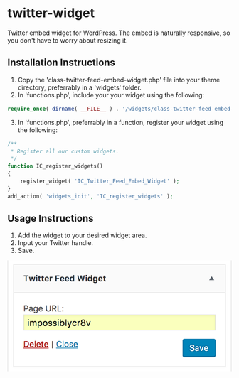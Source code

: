 # twitter-widget
Twitter embed widget for WordPress. The embed is naturally responsive, so you don't have to worry about resizing it.

## Installation Instructions
1. Copy the 'class-twitter-feed-embed-widget.php' file into your theme directory, preferrably in a 'widgets' folder.
2. In 'functions.php', include your your widget using the following:
```php
require_once( dirname( __FILE__ ) . '/widgets/class-twitter-feed-embed-widget.php' );
```
3. In 'functions.php', preferrably in a function, register your widget using the following:
```php  
/**
 * Register all our custom widgets.
 */
function IC_register_widgets()
{
    register_widget( 'IC_Twitter_Feed_Embed_Widget' );
}
add_action( 'widgets_init', 'IC_register_widgets' );
```

## Usage Instructions
1. Add the widget to your desired widget area.
2. Input your Twitter handle.
3. Save.

![alt text](https://github.com/AdamSoucie/twitter-widget/blob/master/Screen%20Shot%202017-08-17%20at%2010.16.58%20PM.png)
